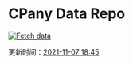 # CPany Data Repo

[![Fetch data](https://github.com/yjl9903/CPany/actions/workflows/fetch.yml/badge.svg)](https://github.com/yjl9903/CPany/actions/workflows/fetch.yml)

<!-- START_SECTION: update_time -->
更新时间：[2021-11-07 18:45](https://www.timeanddate.com/worldclock/fixedtime.html?msg=Fetch+data&iso=20211107T184529&p1=237)
<!-- END_SECTION: update_time -->
